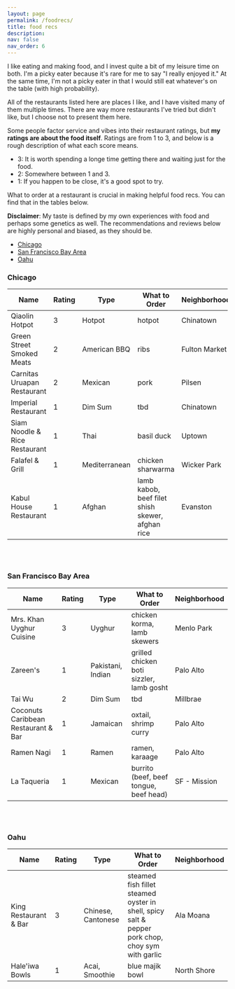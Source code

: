 ```yaml
---
layout: page
permalink: /foodrecs/
title: food recs
description:
nav: false
nav_order: 6
---
```


I like eating and making food, and I invest quite a bit of my leisure time on both. I'm a picky eater because it's rare for me to say "I really enjoyed it." At the same time, I'm not a picky eater in that I would still eat whatever's on the table (with high probability).

<!-- than most people with whom I've dined; also, the set of restaurants I like tend to be a small proper subset of the set of restaurants a friend has tried and like. -->

All of the restaurants listed here are places I like, and I have visited many of them multiple times. There are way more restaurants I've tried but didn't like, but I choose not to present them here.

<!-- because there are many possible reasons that my experience does not reflect the true quality of a restaurant. -->

<!-- : (1) I could have ordered the wrong items; (2) cooking performance is a Gaussian random variable and has variance, so I could have just gotten unlucky; (3) I could have been in a bad mood which affected how I perceived the food. -->

Some people factor service and vibes into their restaurant ratings, but **my ratings are about the food itself**. Ratings are from 1 to 3, and below is a rough description of what each score means.

<!-- From my limited observations, service, vibes, and food definitely do not have clear positive relationships among each other. -->

- 3: It is worth spending a longe time getting there and waiting just for the food.
- 2: Somewhere between 1 and 3.
- 1: If you happen to be close, it's a good spot to try.

What to order at a restaurant is crucial in making helpful food recs. You can find that in the tables below.

**Disclaimer**: My taste is defined by my own experiences with food and perhaps some genetics as well. The recommendations and reviews below are highly personal and biased, as they should be.

- [Chicago](#chicago)
- [San Francisco Bay Area](#san-francisco-bay-area)
- [Oahu](#oahu)

<a id="chicago"></a>

### Chicago

| Name                          | Rating | Type          | What to Order                                    | Neighborhood  |
| ----------------------------- | ------ | ------------- | ------------------------------------------------ | ------------- |
| Qiaolin Hotpot                | 3      | Hotpot        | hotpot                                           | Chinatown     |
| Green Street Smoked Meats     | 2      | American BBQ  | ribs                                             | Fulton Market |
| Carnitas Uruapan Restaurant   | 2      | Mexican       | pork                                             | Pilsen        |
| Imperial Restaurant           | 1      | Dim Sum       | tbd                                              | Chinatown     |
| Siam Noodle & Rice Restaurant | 1      | Thai          | basil duck                                       | Uptown        |
| Falafel & Grill               | 1      | Mediterranean | chicken sharwarma                                | Wicker Park   |
| Kabul House Restaurant        | 1      | Afghan        | lamb kabob, beef filet shish skewer, afghan rice | Evanston      |

<br/><br/>

<a id="san-francisco-bay-area"></a>

### San Francisco Bay Area

| Name                                | Rating | Type              | What to Order                            | Neighborhood |
| ----------------------------------- | ------ | ----------------- | ---------------------------------------- | ------------ |
| Mrs. Khan Uyghur Cuisine            | 3      | Uyghur            | chicken korma, lamb skewers              | Menlo Park   |
| Zareen's                            | 1      | Pakistani, Indian | grilled chicken boti sizzler, lamb gosht | Palo Alto    |
| Tai Wu                              | 2      | Dim Sum           | tbd                                      | Millbrae     |
| Coconuts Caribbean Restaurant & Bar | 1      | Jamaican          | oxtail, shrimp curry                     | Palo Alto    |
| Ramen Nagi                          | 1      | Ramen             | ramen, karaage                           | Palo Alto    |
| La Taqueria                         | 1      | Mexican           | burrito (beef, beef tongue, beef head)   | SF - Mission |

<br/><br/>

<a id="oahu"></a>

### Oahu

| Name                  | Rating | Type               | What to Order                                                                                    | Neighborhood |
| --------------------- | ------ | ------------------ | ------------------------------------------------------------------------------------------------ | ------------ |
| King Restaurant & Bar | 3      | Chinese, Cantonese | steamed fish fillet steamed oyster in shell, spicy salt & pepper pork chop, choy sym with garlic | Ala Moana    |
| Hale'iwa Bowls        | 1      | Acai, Smoothie     | blue majik bowl                                                                                  | North Shore  |

<br/><br/>

<!-- For now, this page is assumed to be a static description of your courses. You can convert it to a collection similar to `_projects/` so that you can have a dedicated page for each course.

Organize your courses by years, topics, or universities, however you like! -->
